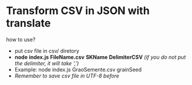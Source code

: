 # Transform CSV in JSON with translate

how to use? 
 - put csv file in csv/ diretory
 - **node** **index.js** **FileName.csv** **SKName** **DelimiterCSV** _(if you do not put the delimiter, it will take ',')_
 - Example: node index.js GraoSemente.csv grainSeed
 - _Remember to save csv file in UTF-8 before_